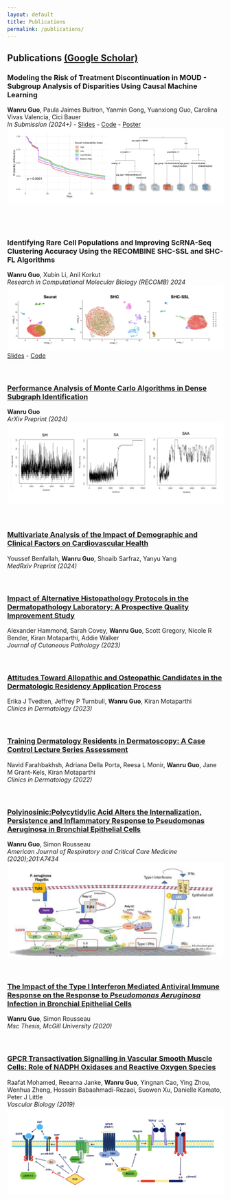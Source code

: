 ```yaml
---
layout: default
title: Publications
permalink: /publications/
---
```


## **Publications [(Google Scholar)](https://scholar.google.com/citations?user=Do3xkCgAAAAJ&hl=en)**

### **Modeling the Risk of Treatment Discontinuation in MOUD - Subgroup Analysis of Disparities Using Causal Machine Learning**  
**Wanru Guo**, Paula Jaimes Buitron, Yanmin Gong, Yuanxiong Guo, Carolina Vivas Valencia, Cici Bauer<br> 
*In Submission (2024+)* - [Slides](/assets/publications/Wnaru%20Guo%20HACASA%202025%20copy.pptx) - [Code](https://github.com/wguo3773/iqvia-causal-ml-oud/blob/main/AIM%20AHEAD%20Virtual%20Twins%20WG.html) - [Poster](/assets/publications/WGUO%20poster%20iqvia.pptx)
![Figure 7](/assets/images/pub_fig7.png)  
<br><br><br> 

### **Identifying Rare Cell Populations and Improving ScRNA-Seq Clustering Accuracy Using the RECOMBINE SHC-SSL and SHC-FL Algorithms**
**Wanru Guo**, Xubin Li, Anil Korkut<br>
*Research in Computational Molecular Biology (RECOMB) 2024*
![Figure 6](/assets/images/pub_fig6.png)  
[Slides](/assets/publications/RECOMBINE%20ppt.pptx) - [Code](/assets/publications/RECOMBINE_final_results_WG.html) 
<br><br><br> 

### [**Performance Analysis of Monte Carlo Algorithms in Dense Subgraph Identification**](/assets/publications/paper_dense_subgraphs.pdf)
**Wanru Guo**<br>
*ArXiv Preprint (2024)*  
![Figure 2](/assets/images/pub_fig2.png)
<br><br><br>  

### [**Multivariate Analysis of the Impact of Demographic and Clinical Factors on Cardiovascular Health**](https://www.medrxiv.org/content/10.1101/2024.05.19.24307595v1) 
Youssef Benfallah, **Wanru Guo**, Shoaib Sarfraz, Yanyu Yang<br>
*MedRxiv Preprint (2024)*
<br><br><br>  

### [**Impact of Alternative Histopathology Protocols in the Dermatopathology Laboratory: A Prospective Quality Improvement Study**](https://onlinelibrary.wiley.com/doi/abs/10.1111/cup.14400)
Alexander Hammond, Sarah Covey, **Wanru Guo**, Scott Gregory, Nicole R Bender, Kiran Motaparthi, Addie Walker<br>
*Journal of Cutaneous Pathology (2023)* 
<br><br><br>  

### [**Attitudes Toward Allopathic and Osteopathic Candidates in the Dermatologic Residency Application Process**](https://www.sciencedirect.com/science/article/pii/S0738081X22001286) 
Erika J Tvedten, Jeffrey P Turnbull, **Wanru Guo**, Kiran Motaparthi<br>
*Clinics in Dermatology (2023)* 
<br><br><br>  

### [**Training Dermatology Residents in Dermatoscopy: A Case Control Lecture Series Assessment**](https://www.sciencedirect.com/science/article/pii/S0738081X22001079) 
Navid Farahbakhsh, Adriana Della Porta, Reesa L Monir, **Wanru Guo**, Jane M Grant-Kels, Kiran Motaparthi<br>
*Clinics in Dermatology (2022)* 
<br><br><br>  

### [**Polyinosinic:Polycytidylic Acid Alters the Internalization, Persistence and Inflammatory Response to Pseudomonas Aeruginosa in Bronchial Epithelial Cells**](https://www.atsjournals.org/doi/abs/10.1164/ajrccm-conference.2020.201.1_MeetingAbstracts.A7434)
**Wanru Guo**, Simon Rousseau<br>
*American Journal of Respiratory and Critical Care Medicine (2020);201:A7434* 
![Figure 3](/assets/images/pub_fig3.png)
<br><br><br>  

### [**The Impact of the Type I Interferon Mediated Antiviral Immune Response on the Response to *Pseudomonas Aeruginosa* Infection in Bronchial Epithelial Cells**](/assets/publications/thesis_mspharamcology.pdf)
**Wanru Guo**, Simon Rousseau<br>
*Msc Thesis, McGill University (2020)*
<br><br><br>  

### [**GPCR Transactivation Signalling in Vascular Smooth Muscle Cells: Role of NADPH Oxidases and Reactive Oxygen Species**](https://vb.bioscientifica.com/view/journals/vb/1/1/VB-18-0004.xml)
Raafat Mohamed, Reearna Janke, **Wanru Guo**, Yingnan Cao, Ying Zhou, Wenhua Zheng, Hossein Babaahmadi-Rezaei, Suowen Xu, Danielle Kamato, Peter J Little<br>
*Vascular Biology (2019)*
![Figure 5](/assets/images/pub_fig5.png)
<br><br><br>  
<br><br><br>  

